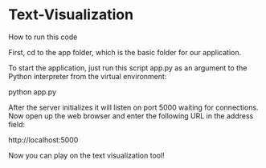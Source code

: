 # Text-Visualization

How to run this code

First, cd to the app folder, which is the basic folder for our application.

To start the application, just run this script app.py as an argument to the Python interpreter from the virtual environment:

python app.py

After the server initializes it will listen on port 5000 waiting for connections. Now open up the web browser and enter the following URL in the address field:

http://localhost:5000

Now you can play on the text visualization tool!
